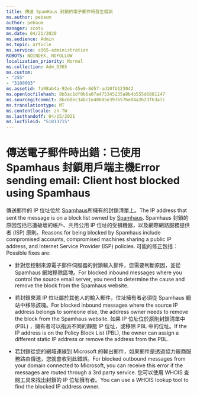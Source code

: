 ```yaml
---
title: 傳送 SpamHaus 封鎖的電子郵件時發生錯誤
ms.author: pebaum
author: pebaum
manager: scotv
ms.date: 04/21/2020
ms.audience: Admin
ms.topic: article
ms.service: o365-administration
ROBOTS: NOINDEX, NOFOLLOW
localization_priority: Normal
ms.collection: Adm_O365
ms.custom:
- "255"
- "3100003"
ms.assetid: fa98ab4a-92eb-45e9-8d57-ad10fb123042
ms.openlocfilehash: 8b5ac1df0b6a07a475345235a8b4b555d6881147
ms.sourcegitcommit: 8bc60ec34bc1e40685e3976576e04a2623f63a7c
ms.translationtype: MT
ms.contentlocale: zh-TW
ms.lasthandoff: 04/15/2021
ms.locfileid: "51813715"
---
```

# <a name="error-sending-email-client-host-blocked-using-spamhaus"></a><span data-ttu-id="b5c8f-102">傳送電子郵件時出錯：已使用 Spamhaus 封鎖用戶端主機</span><span class="sxs-lookup"><span data-stu-id="b5c8f-102">Error sending email: Client host blocked using Spamhaus</span></span>

<span data-ttu-id="b5c8f-103">傳送郵件的 IP 位址位於 [Spamhaus](https://go.microsoft.com/fwlink/p/?linkid=123245)所擁有的封鎖清單上。</span><span class="sxs-lookup"><span data-stu-id="b5c8f-103">The IP address that sent the message is on a block list owned by [Spamhaus](https://go.microsoft.com/fwlink/p/?linkid=123245).</span></span> <span data-ttu-id="b5c8f-104">Spamhaus 封鎖的原因包括已遭破壞的帳戶、共用公用 IP 位址的受損機器，以及網際網路服務提供者 (ISP) 原則。</span><span class="sxs-lookup"><span data-stu-id="b5c8f-104">Reasons for being blocked by Spamhaus include compromised accounts, compromised machines sharing a public IP address, and Internet Service Provider (ISP) policies.</span></span> <span data-ttu-id="b5c8f-105">可能的修正包括：</span><span class="sxs-lookup"><span data-stu-id="b5c8f-105">Possible fixes are:</span></span>
  
- <span data-ttu-id="b5c8f-106">針對您控制來源電子郵件伺服器的封鎖輸入郵件，您需要判斷原因，並從 Spamhaus 網站移除區塊。</span><span class="sxs-lookup"><span data-stu-id="b5c8f-106">For blocked inbound messages where you control the source email server, you need to determine the cause and remove the block from the Spamhaus website.</span></span>

- <span data-ttu-id="b5c8f-107">若封鎖來源 IP 位址屬於其他人的輸入郵件，位址擁有者必須從 Spamhaus 網站中移除該塊。</span><span class="sxs-lookup"><span data-stu-id="b5c8f-107">For blocked inbound messages where the source IP address belongs to someone else, the address owner needs to remove the block from the Spamhaus website.</span></span> <span data-ttu-id="b5c8f-108">如果 IP 位址位於原則封鎖清單中 (PBL) ，擁有者可以指派不同的靜態 IP 位址，或移除 PBL 中的位址。</span><span class="sxs-lookup"><span data-stu-id="b5c8f-108">If the IP address is on the Policy Block List (PBL), the owner can assign a different static IP address or remove the address from the PBL.</span></span>

- <span data-ttu-id="b5c8f-109">若封鎖從您的網域連線到 Microsoft 的輸出郵件，如果郵件是透過協力廠商服務路由傳送，您就會收到此錯誤。</span><span class="sxs-lookup"><span data-stu-id="b5c8f-109">For blocked outbound messages from your domain connected to Microsoft, you can receive this error if the messages are routed through a 3rd party service.</span></span> <span data-ttu-id="b5c8f-110">您可以使用 WHOIS 查閱工具來找出封鎖的 IP 位址擁有者。</span><span class="sxs-lookup"><span data-stu-id="b5c8f-110">You can use a WHOIS lookup tool to find the blocked IP address owner.</span></span>
